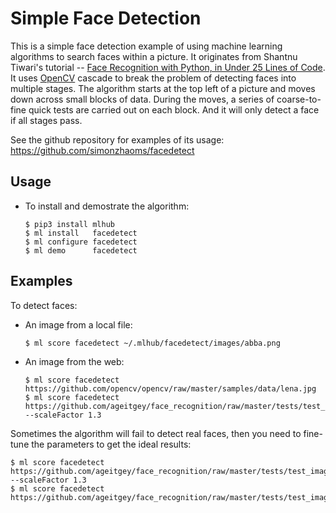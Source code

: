 # Simple Face Detection #

This is a simple face detection example of using machine learning
algorithms to search faces within a picture.  It originates from
Shantnu Tiwari's tutorial -- [Face Recognition with Python, in Under
25 Lines of
Code](https://realpython.com/face-recognition-with-python/).  It uses
[OpenCV](https://opencv.org) cascade to break the problem of detecting
faces into multiple stages.  The algorithm starts at the top left of a
picture and moves down across small blocks of data.  During the moves,
a series of coarse-to-fine quick tests are carried out on each block.
And it will only detect a face if all stages pass.

See the github repository for examples of its usage:
https://github.com/simonzhaoms/facedetect


## Usage ##

* To install and demostrate the algorithm:

  ```console
  $ pip3 install mlhub
  $ ml install   facedetect
  $ ml configure facedetect
  $ ml demo      facedetect
  ```

## Examples

To detect faces:

  - An image from a local file:

    ```console
    $ ml score facedetect ~/.mlhub/facedetect/images/abba.png
    ```

  - An image from the web:

    ```console
    $ ml score facedetect https://github.com/opencv/opencv/raw/master/samples/data/lena.jpg
	$ ml score facedetect https://github.com/ageitgey/face_recognition/raw/master/tests/test_images/obama.jpg --scaleFactor 1.3
    ```

Sometimes the algorithm will fail to detect real faces, then you need
to fine-tune the parameters to get the ideal results:

```console
$ ml score facedetect https://github.com/ageitgey/face_recognition/raw/master/tests/test_images/obama.jpg --scaleFactor 1.3
$ ml score facedetect https://github.com/ageitgey/face_recognition/raw/master/tests/test_images/obama.jpg
```
